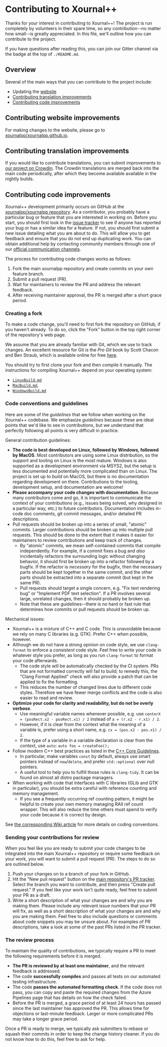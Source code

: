 # Contributing to Xournal++

Thanks for your interest in contributing to Xournal++! The project is run
completely by volunteers in their spare time, so any contribution--no matter how
small--is greatly appreciated. In this file, we'll outline how you can
contribute to the project.

If you have questions after reading this, you can join our Gitter channel via
the badge at the top of `./README.md`.

## Overview

Several of the main ways that you can contribute to the project include:

* Updating the [website](https://github.com/xournalpp/xournalpp.github.io)
* [Contributing translation improvements](#contributing-translation-improvements)
* [Contributing code improvements](#contributing-code-improvements)

## Contributing website improvements

For making changes to the website, please go to [xournalpp/xournalpp.github.io](https://github.com/xournalpp/xournalpp.github.io).

## Contributing translation improvements

If you would like to contribute translations, you can submit improvements to
[our project on Crowdin](https://crowdin.com/project/xournalpp). The Crowdin
translations are merged back into the main code periodically, after which they
become available available in the nightly builds.

## Contributing code improvements

Xournal++ development primarily occurs on GitHub at the [xournalpp/xournalpp
repository](https://github.com/xournalpp/xournalpp). As a contributor, you
probably have a particular bug or feature that you are interested in working on.
Before you start, you should first look in the [issue
tracker](https://github.com/xournalpp/xournalpp/issues) to see if anyone has
reported your bug or has a similar idea for a feature. If not, you should first
submit a new issue detailing what you are about to do. This will allow you to
get feedback and ensure that you do not end up duplicating work. You can obtain
additional help by contacting community members through one of our [official
communication channels](https://xournalpp.github.io/community/help).

The process for contributing code changes works as follows:

1. Fork the main xournalpp repository and create commits on your own feature
   branch.
2. Submit a pull request (PR).
3. Wait for maintainers to review the PR and address the relevant feedback.
4. After receiving maintainer approval, the PR is merged after a short grace
   period.

### Creating a fork

To make a code change, you'll need to first fork the repository on GitHub, if
you haven't already. To do so, click the "Fork" button in the top right corner
of the repository's web page.

We assume that you are already familiar with Git, which we use to track changes.
An excellent resource for Git is the _Pro Git_ book by Scott Chacon and Ben
Straub, which is available online for free
[here](https://git-scm.com/book/en/v2).

You should try to first clone your fork and then compile it manually. The
instructions for compiling Xournal++ depend on your operating system:

* [`LinuxBuild.md`](readme/LinuxBuild.md)
* [`MacBuild.md`](readme/MacBuild.md),
* [`WindowsBuild.md`](readme/WindowsBuild.md)

### Code conventions and guidelines

Here are some of the _guidelines_ that we follow when working on the Xournal++
codebase. We emphasize _guidelines_ because these are ideal points that we'd
like to see in contributions, but we understand that perfectly following all
points is very difficult in practice.

General contribution guidelines:

* **The code is best developed on Linux, followed by Windows, followed by
  MacOS**. Most contributors are using some Linux distribution, so the support
  and tooling on Linux is the most mature. Windows is also supported as a
  development environment via MSYS2, but the setup is less documented and
  potentially more complicated than on Linux. The project is set up to _build_
  on MacOS, but there is no documentation regarding development on there.
  Contributions to the tooling, development setup, and documentation are
  welcome!
* **Please accompany your code changes with documentation**. Because many
  contributors come and go, it is important to communicate the context of your
  contributions (e.g., issues being solved, why designed in a particular way,
  etc.) to future contributors. Documentation includes in-code doc comments, git
  commit messages, and/or detailed PR descriptions.
* Pull requests should be broken up into a series of small, "atomic" commits.
  Larger contributions should be broken up into multiple pull requests. This
  should be done to the extent that it makes it easier for maintainers to review
  contributions and keep track of changes.
  * By "atomic" commits, we mean self-contained commits that compile
    independently. For example, if a commit fixes a bug and _also_ incidentally
    refactors the surrounding logic without changing behavior, it should first
    be broken up into a refactor followed by a bugfix. If the refactor is
    _necessary_ for the bugfix, then the necessary parts should be kept together
    in the same commit, and the other parts should be extracted into a separate
    commit (but kept in the same PR).
  * Pull requests should target a single concern, e.g. "Fix text rendering bug"
    or "Implement PDF text selection". If a PR involves several large, unrelated
    changes, then it should probably be broken up.
  * Note that these are guidelines--there is no hard or fast rule that
    determines how commits or pull requests should be broken up.

Mechanical issues:

* Xournal++ is a mixture of C++ and C code. This is unavoidable because we rely on
  many C libraries (e.g. GTK). Prefer C++ when possible, however.
* Although we do not have a strong opinion on code style, we use `clang-format`
  to enforce a _consistent_ code style. Feel free to write your code in whatever
  style you prefer, as long as you run `clang-format` to format your code
  afterwards.
  * The code style will be automatically checked by the CI system. PRs that are
    not formatted correctly will fail to build; to remedy this, the "Clang
    Format Applied" check will also provide a patch that can be applied to fix
    the formatting.
  * This reduces the number of changed lines due to different code styles.
    Therefore we have fewer merge conflicts and the code is also easier to read
    and review.
* **Optimize your code for clarity and readability, but do not be overly
  verbose**.
  * Use meaningful variable names whenever possible, e.g. use `centerX = (posRect.x2 - posRect.x1) / 2` instead of `a = (r.x2 - r.x1) / 2`.
  * However, if it is clear from the context what the meaning of a variable is,
    prefer using a short name, e.g. `cx = (pos.x2 - pos.x1) / 2`.
  * If the type of a variable in a variable declaration is clear from the
    context, use `auto`:
    `auto foo = createFoo();`
* Follow modern C++ best practices as listed in the [C++ Core
  Guidelines](https://isocpp.github.io/CppCoreGuidelines/CppCoreGuidelines).
  * In particular, make variables `const` by default, always use smart pointers
    instead of `new`/`delete`, and prefer `std::optional` over null pointers.
  * A useful tool to help you to fulfill those rules is `clang-tidy`. It can be
    found on almost all distro package managers.
* When working with code that interfaces with C libraries (GLib and GTK in
  particular), you should be extra careful with reference counting and memory
  management.
  * If you see a frequently occurring ref counting pattern, it might be helpful
    to create your own memory managing RAII ref count wrapper. This will also
    reduce the time others must spend to verify your code because it is correct
    by design.

See [the corresponding Wiki article](https://github.com/xournalpp/xournalpp/wiki/Coding-conventions) for more details on coding conventions.

### Sending your contributions for review

When you feel like you are ready to submit your code changes to be integrated
into the main Xournal++ repository or require some feedback on your work, you
will want to submit a pull request (PR). The steps to do so are outlined below.

1. Push your changes on to a branch of your fork in GitHub.
2. Hit the "New pull request" button on the
   [main repository's PR tracker](https://github.com/xournalpp/xournalpp/pulls).
   Select the branch you want to contribute, and then press "Create pull
   request." If you feel like your work isn't quite ready, feel free to submit
   your PR as a draft.
3. Write a short description of what your changes are and why you are making
   them. Please include any relevant issue numbers that your PR will fix, as
   well as a short description of what your changes are and why you are making
   them. Feel free to also include questions or comments about code snippets you
   may be unsure about. For examples of PR descriptions, take a look at some of
   the past PRs listed in the PR tracker.

### The review process

To maintain the quality of contributions, we typically require a PR to meet the
following requirements before it is merged.

* **The PR is reviewed by at least one maintainer**, and the relevant feedback is
  addressed.
* The code **successfully compiles** and passes all tests on our automated testing
  infrastructure.
* The code **passes the automated formatting check**. If the code does not pass,
  you can copy and paste the required changes from the Azure Pipelines page that
  has details on how the check failed.
* Before the PR is merged, a grace period of at least 24 hours has passed since
  the last maintainer has approved the PR. This allows time for objections or
  last-minute feedback. Larger or more complicated PRs may take a longer grace
  period.

Once a PR is ready to merge, we typically ask submitters to rebase or squash
their commits in order to keep the change history cleaner. If you do not know
how to do this, feel free to ask for help.
